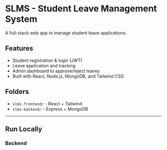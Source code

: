 # SLMS - Student Leave Management System

A full-stack web app to manage student leave applications.

## Features
- Student registration & login (JWT)
- Leave application and tracking
- Admin dashboard to approve/reject leaves
- Built with React, Node.js, MongoDB, and Tailwind CSS

## Folders
- `slms-frontend/` - React + Tailwind
- `slms-backend/` - Express + MongoDB

---

## Run Locally

### Backend
